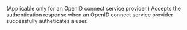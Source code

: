 (Applicable only for an OpenID connect service provider.) Accepts the authentication response when an OpenID connect service provider successfully autheticates a user.